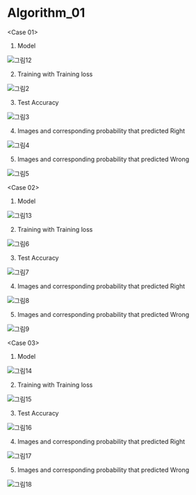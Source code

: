 # Algorithm_01

<Case 01>

1. Model

![그림12](https://user-images.githubusercontent.com/76227569/121789800-1180d480-cc14-11eb-8cf2-dabc069d24e1.jpg)

2. Training with Training loss

![그림2](https://user-images.githubusercontent.com/76227569/121789500-7129b080-cc11-11eb-8236-3e243ae03d8c.jpg)

3. Test Accuracy

![그림3](https://user-images.githubusercontent.com/76227569/121789525-a9c98a00-cc11-11eb-84ef-01a5b5fc870e.jpg)

4. Images and corresponding probability that predicted Right

![그림4](https://user-images.githubusercontent.com/76227569/121789533-c6fe5880-cc11-11eb-90a3-505af1722439.jpg)

5. Images and corresponding probability that predicted Wrong

![그림5](https://user-images.githubusercontent.com/76227569/121789549-ea290800-cc11-11eb-9c93-8786ada8c511.jpg)

<Case 02>

1. Model

![그림13](https://user-images.githubusercontent.com/76227569/121789801-12b20180-cc14-11eb-8c35-9ce86fd2c36d.jpg)

2. Training with Training loss

![그림6](https://user-images.githubusercontent.com/76227569/121789717-2a3cba80-cc13-11eb-98de-d10a19d5822c.jpg)

3. Test Accuracy

![그림7](https://user-images.githubusercontent.com/76227569/121789719-2c067e00-cc13-11eb-9359-07d597d5a8f8.jpg)

4. Images and corresponding probability that predicted Right

![그림8](https://user-images.githubusercontent.com/76227569/121789721-2dd04180-cc13-11eb-98df-ff70671df4fe.jpg)

5. Images and corresponding probability that predicted Wrong

![그림9](https://user-images.githubusercontent.com/76227569/121789722-2f016e80-cc13-11eb-9c9d-9d05fc9e2831.jpg)

<Case 03>

1. Model

![그림14](https://user-images.githubusercontent.com/76227569/121789802-13e32e80-cc14-11eb-8510-023200219b1f.jpg)

2. Training with Training loss

![그림15](https://user-images.githubusercontent.com/76227569/121789850-7ccaa680-cc14-11eb-838b-d5966c988032.jpg)

3. Test Accuracy

![그림16](https://user-images.githubusercontent.com/76227569/121789851-7dfbd380-cc14-11eb-81f5-9e841f1da1e8.jpg)

4. Images and corresponding probability that predicted Right

![그림17](https://user-images.githubusercontent.com/76227569/121789852-7f2d0080-cc14-11eb-9b0a-9aeaf9e0d21a.jpg)

5. Images and corresponding probability that predicted Wrong

![그림18](https://user-images.githubusercontent.com/76227569/121789853-805e2d80-cc14-11eb-8190-01de30c5eb81.jpg)
